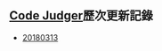 ## [Code Judger](http://www.codejudger.com)歷次更新記錄 ##

* [20180313](https://neochen2701.gitbooks.io/codejudger/content/part6/v20180313.html)



